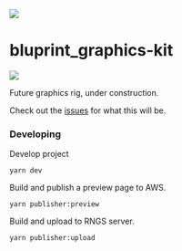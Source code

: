 ![](https://graphics.thomsonreuters.com/style-assets/images/logos/reuters-graphics-logo/svg/logo-color.svg)

# bluprint_graphics-kit

![](https://icon-library.com/images/road-construction-icon/road-construction-icon-1.jpg)

Future graphics rig, under construction.

Check out the [issues](https://github.com/reuters-graphics/bluprint_graphics-kit/issues?q=label%3ADiscussion) for what this will be.

### Developing

Develop project

```
yarn dev
```

Build and publish a preview page to AWS.

```
yarn publisher:preview
```

Build and upload to RNGS server.

```
yarn publisher:upload
```

